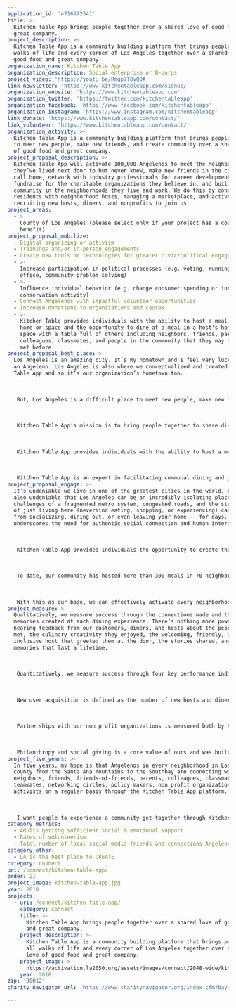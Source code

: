```yaml
---
application_id: '4716672541'
title: >-
  Kitchen Table App brings people together over a shared love of good food and
  great company.
project_description: >-
  Kitchen Table App is a community building platform that brings people from all
  walks of life and every corner of Los Angeles together over a shared love of
  good food and great company.
organization_name: Kitchen Table App
organization_description: Social enterprise or B-corps
project_video: 'https://youtu.be/Rmqp7T8vQ0A'
link_newsletter: 'https://www.kitchentableapp.com/signup/'
organization_website: 'https://www.kitchentableapp.com'
organization_twitter: 'https://twitter.com/kitchentableapp'
organization_facebook: 'https://www.facebook.com/kitchentableapp'
organization_instagram: 'https://www.instagram.com/kitchentableapp'
link_donate: 'https://www.kitchentableapp.com/contact/'
link_volunteer: 'https://www.kitchentableapp.com/contact/'
organization_activity: >-
  Kitchen Table App is a community building platform that brings people together
  to meet new people, make new friends, and create community over a shared love
  of good food and great company.
project_proposal_description: >-
  Kitchen Table App will activate 100,000 Angelenos to meet the neighbors
  they’ve lived next door to but never knew, make new friends in the city they
  call home, network with industry professionals for career development,
  fundraise for the charitable organizations they believe in, and build
  community in the neighborhoods they live and work. We do this by connecting
  residents with neighborhood hosts, managing a marketplace, and actively
  recruiting new hosts, diners, and nonprofits to join us.
project_areas:
  - >-
    County of Los Angeles (please select only if your project has a countywide
    benefit)
project_proposal_mobilize:
  - Digital organizing or activism
  - Trainings and/or in-person engagements
  - Create new tools or technologies for greater civic/political engagement
  - >-
    Increase participation in political processes (e.g. voting, running for
    office, community problem solving)
  - >-
    Influence individual behavior (e.g. change consumer spending or increase
    conservation activity)
  - Connect Angelenos with impactful volunteer opportunities
  - Increase donations to organizations and causes
  - >-
    Kitchen Table provides individuals with the ability to host a meal in their
    home or space and the opportunity to dine at a meal in a host's home or
    space with a table full of others including neighbors, friends, parents,
    colleagues, classmates, and people in the community that they may have never
    met before.
project_proposal_best_place: >-
  Los Angeles is an amazing city. It’s my hometown and I feel very lucky to be
  an Angeleno. Los Angeles is also where we conceptualized and created Kitchen
  Table App and so it’s our organization’s hometown too.
   
   
   
   But, Los Angeles is a difficult place to meet new people, make new friends, and build authentic community in your neighborhood. The social behaviors and social norms that Angelenos have come to adopt limit engagement with people that live in your building or on your block, restrict the ability to meet your neighbors when buildings don’t offer common or outdoor spaces, and reduce the instinct to say hello to people in your community that you’ve never met before because they are strangers and you don’t know if they are interested in meeting you.
   
   
   
   Kitchen Table App’s mission is to bring people together to share dining experiences, make meals accessible, easy, and memorable, and redefine what it means to eat local. We are all familiar the popular “eat local” movement, originally kicked off in the 1970s by environmentalists advocating that people buy food that was local to them. Farmers markets, grocery stores, restaurants, and individual brands soon followed and #eatlocal #buylocal #supportlocal trended on social. Kitchen Table App is redefining “eat local” to mean sharing dining experiences with friends, neighbors, and newcomers that you may have never met before. Our “eat local” is about connection: human connection with those around us, over the universal language that all speak, food.
   
   
   
   Kitchen Table App provides individuals with the ability to host a meal or gathering in their home or space and the opportunity to join a meal or gathering at a host's home or space with a table full of others including neighbors, friends, parents, colleagues, classmates, advocates, activists, networking circles, and people in the community that they may have never met before. Our mobile app allows individuals to connect with neighborhood hosts in an open marketplace to meet each other, make new friends, learn more about and volunteer for non profit organizations that matters to them, discuss how city and local policies affect their neighborhood, apartment building, grocery store, education, and employment opportunities, and influence behavior whether that’s getting more young people to register to vote, encouraging more people to conserve, recycle, and support local businesses. 
   
   
   
   Kitchen Table App is an expert in facilitating communal dining and gathering experiences and creating the opportunity to easily connect with others by participating in both hosting meals and get-togethers for others or joining meals and get-togethers with others. Kitchen Table App is rooted in connecting. It’s our core value. And we invite you and your community to join in and take a seat at the table with us.
project_proposal_engage: >-
  It’s undeniable we live in one of the greatest cities in the world, but it’s
  also undeniable that Los Angeles can be an incredibly isolating place. The
  challenges of a fragmented metro system, congested roads, and the steep price
  of just living here (nevermind eating, shopping, or experiencing) can keep you
  from socializing, dining out, or even leaving your home -- for days. This only
  underscores the need for authentic social connection and human interaction.
   
   
   
   Kitchen Table App provides individuals the opportunity to create that human connection so many of us desire. Since we launched in 2016, we’ve grown our community each month by individually meeting new people in new neighborhoods, sharing the concept of Kitchen Table App, inviting people we just met to join us for dinner, providing this unique and special experience, engaging with guests around the table, and creating the desire to continue connecting.
   
   
   
   To date, our community has hosted more than 300 meals in 70 neighborhoods across Los Angeles. Our hosts are people who love cooking, people who love sharing, people who love connecting, foodies, chefs, native Angelenos, LA transplants, students, moms, teachers, activists, podcasters, writers, photographers, intellectuals, spanish-speakers, travelers, and you.
   
   
   
   With this as our base, we can effectively activate every neighborhood in Los Angeles and create a model of duplication that makes joining a neighborhood meal available and accessible to all Angelenos.
project_measure: >-
  Qualitatively, we measure success through the connections made and the
  memories created at each dining experience. There’s nothing more powerful than
  hearing feedback from our customers, diners, and hosts about the people they
  met, the culinary creativity they enjoyed, the welcoming, friendly, and
  inclusive host that greeted them at the door, the stories shared, and the
  memories that last a lifetime.
   
   
   
   Quantitatively, we measure success through four key performance indicators: new user acquisition, duplication, retention, and partnerships with our non profit organizations.
   
   
   
   New user acquisition is defined as the number of new hosts and diners that join our community. Duplication is defined by the frequency of gatherings hosted and attended. Retention is defined by the number of Kitchen Table gatherings that diners return to after experiencing it for the first time.
   
   
   
   Partnerships with our non profit organizations is measured both by the number of our non profit partners and the dollar amount that is fundraised at each charitable Kitchen Table App experience.
   
   
   
   Philanthropy and social giving is a core value of ours and was built into our business model. Any host can donate the proceeds of their gathering to the non profit organization of their choice. This way, as we are meeting new people and making new friends, we are also giving back and contributing to our community in ways that bring us closer to a friendlier, more inclusive, and more connected city.
project_five_years: >-
  In five years, my hope is that Angelenos in every neighborhood in Los Angeles
  county from the Santa Ana mountains to the Southbay are connecting with
  neighbors, friends, friends-of-friends, parents, colleagues, classmates,
  teammates, networking circles, policy makers, non profit organizations, and
  activists on a regular basis through the Kitchen Table App platform.
   
   
   
   I want people to experience a community get-together through Kitchen Table, but not just one community get-together. My hope is that Kitchen Table App is a part of people’s everyday live -- including their zeitgeist. For example, if two colleagues meet in the break room at their office and one of them says, “What are you doing after work tonight? Would you like to join a ‘Kitchen Table’ dinner in Echo Park before heading home? I’ve been checking it over the past few weeks and there are some really great gatherings happening every night. We have this amazing opportunity to meet new people, try a homemade cuisine, laugh, share stories, and make connections with an interesting group of people that we may have never had the opportunity to meet before Kitchen Table App brought us together.” “Of course! I’d love to try it!”
category_metrics:
  - Adults getting sufficient social & emotional support
  - Rates of volunteerism
  - Total number of local social media friends and connections Angelenos have
category_other:
  - LA is the best place to CREATE
category: connect
uri: /connect/kitchen-table-app/
order: 21
project_image: kitchen-table-app.jpg
year: 2018
projects:
  - uri: /connect/kitchen-table-app/
    category: connect
    title: >-
      Kitchen Table App brings people together over a shared love of good food
      and great company.
    project_description: >-
      Kitchen Table App is a community building platform that brings people from
      all walks of life and every corner of Los Angeles together over a shared
      love of good food and great company.
    project_image: >-
      https://activation.la2050.org/assets/images/connect/2048-wide/kitchen-table-app.jpg
    year: 2018
zip: '90012'
charity_navigator_url: 'https://www.charitynavigator.org/index.cfm?bay=search.profile&ein=821917647'

---
```

